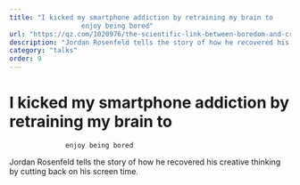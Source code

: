 ```yaml
---
title: "I kicked my smartphone addiction by retraining my brain to
                  enjoy being bored"
url: "https://qz.com/1020976/the-scientific-link-between-boredom-and-creativity/"
description: "Jordan Rosenfeld tells the story of how he recovered his creative thinking by cutting back on his screen time."
category: "talks"
order: 9
---
```


# I kicked my smartphone addiction by retraining my brain to
                  enjoy being bored

Jordan Rosenfeld tells the story of how he recovered his creative thinking by cutting back on his screen time.

